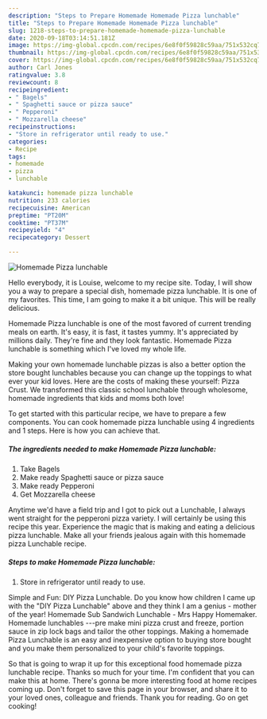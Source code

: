 ```yaml
---
description: "Steps to Prepare Homemade Homemade Pizza lunchable"
title: "Steps to Prepare Homemade Homemade Pizza lunchable"
slug: 1218-steps-to-prepare-homemade-homemade-pizza-lunchable
date: 2020-09-18T03:14:51.181Z
image: https://img-global.cpcdn.com/recipes/6e8f0f59828c59aa/751x532cq70/homemade-pizza-lunchable-recipe-main-photo.jpg
thumbnail: https://img-global.cpcdn.com/recipes/6e8f0f59828c59aa/751x532cq70/homemade-pizza-lunchable-recipe-main-photo.jpg
cover: https://img-global.cpcdn.com/recipes/6e8f0f59828c59aa/751x532cq70/homemade-pizza-lunchable-recipe-main-photo.jpg
author: Carl Jones
ratingvalue: 3.8
reviewcount: 8
recipeingredient:
- " Bagels"
- " Spaghetti sauce or pizza sauce"
- " Pepperoni"
- " Mozzarella cheese"
recipeinstructions:
- "Store in refrigerator until ready to use."
categories:
- Recipe
tags:
- homemade
- pizza
- lunchable

katakunci: homemade pizza lunchable 
nutrition: 233 calories
recipecuisine: American
preptime: "PT20M"
cooktime: "PT37M"
recipeyield: "4"
recipecategory: Dessert

---
```



![Homemade Pizza lunchable](https://img-global.cpcdn.com/recipes/6e8f0f59828c59aa/751x532cq70/homemade-pizza-lunchable-recipe-main-photo.jpg)

Hello everybody, it is Louise, welcome to my recipe site. Today, I will show you a way to prepare a special dish, homemade pizza lunchable. It is one of my favorites. This time, I am going to make it a bit unique. This will be really delicious.

Homemade Pizza lunchable is one of the most favored of current trending meals on earth. It's easy, it is fast, it tastes yummy. It's appreciated by millions daily. They're fine and they look fantastic. Homemade Pizza lunchable is something which I've loved my whole life.

Making your own homemade lunchable pizzas is also a better option the store bought lunchables because you can change up the toppings to what ever your kid loves. Here are the costs of making these yourself: Pizza Crust. We transformed this classic school lunchable through wholesome, homemade ingredients that kids and moms both love!


To get started with this particular recipe, we have to prepare a few components. You can cook homemade pizza lunchable using 4 ingredients and 1 steps. Here is how you can achieve that.

<!--inarticleads1-->

##### The ingredients needed to make Homemade Pizza lunchable:

1. Take  Bagels
1. Make ready  Spaghetti sauce or pizza sauce
1. Make ready  Pepperoni
1. Get  Mozzarella cheese


Anytime we&#39;d have a field trip and I got to pick out a Lunchable, I always went straight for the pepperoni pizza variety. I will certainly be using this recipe this year. Experience the magic that is making and eating a delicious pizza lunchable. Make all your friends jealous again with this homemade pizza Lunchable recipe. 

<!--inarticleads2-->

##### Steps to make Homemade Pizza lunchable:

1. Store in refrigerator until ready to use.


Simple and Fun: DIY Pizza Lunchable. Do you know how children I came up with the &#34;DIY Pizza Lunchable&#34; above and they think I am a genius - mother of the year! Homemade Sub Sandwich Lunchable - Mrs Happy Homemaker. Homemade lunchables ---pre make mini pizza crust and freeze, portion sauce in zip lock bags and tailor the other toppings. Making a homemade Pizza Lunchable is an easy and inexpensive option to buying store bought and you make them personalized to your child&#39;s favorite toppings. 

So that is going to wrap it up for this exceptional food homemade pizza lunchable recipe. Thanks so much for your time. I'm confident that you can make this at home. There's gonna be more interesting food at home recipes coming up. Don't forget to save this page in your browser, and share it to your loved ones, colleague and friends. Thank you for reading. Go on get cooking!
